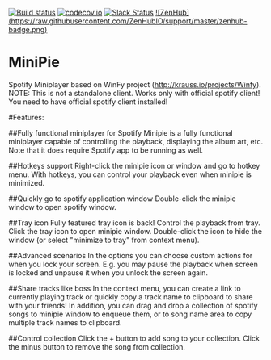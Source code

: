 [![Build status](https://ci.appveyor.com/api/projects/status/xc89lwvclmexie2m?svg=true)](https://ci.appveyor.com/project/DzmitrySafarau/minipie)
[![codecov.io](https://codecov.io/github/DSilence/MiniPie/coverage.svg?branch=develop)](https://codecov.io/github/DSilence/MiniPie?branch=develop)
[![Slack Status](https://minipieinvite.herokuapp.com/badge.svg)](https://minipieinvite.herokuapp.com/)
[![ZenHub] (https://raw.githubusercontent.com/ZenHubIO/support/master/zenhub-badge.png)](https://zenhub.io)

# MiniPie
Spotify Miniplayer based on WinFy project (http://krauss.io/projects/Winfy). 
NOTE: This is not a standalone client. Works only with official spotify client! You need to have official spotify client installed!

#Features:

##Fully functional miniplayer for Spotify
Minipie is a fully functional miniplayer capable of controlling the playback, displaying the album art, etc. Note that it does require Spotify app to be running as well.

##Hotkeys support
Right-click the minipie icon or window and go to hotkey menu. With hotkeys, you can control your playback even when minipie is minimized.

##Quickly go to spotify application window
Double-click the minipie window to open spotify window.

##Tray icon
Fully featured tray icon is back! Control the playback from tray. Click the tray icon to open minipie window. Double-click the icon to hide the window (or select "minimize to tray" from context menu).

##Advanced scenarios
In the options you can choose custom actions for when you lock your screen. E.g. you may pause the playback when screen is locked and unpause it when you unlock the screen again.

##Share tracks like boss
In the context menu, you can create a link to currently playing track or quickly copy a track name to clipboard to share with your friends! In addition, you can drag and drop a collection of spotify songs to minipie window to enqueue them, or to song name area to copy multiple track names to clipboard. 

##Control collection
Click the + button to add song to your collection. Click the minus button to remove the song from collection.
